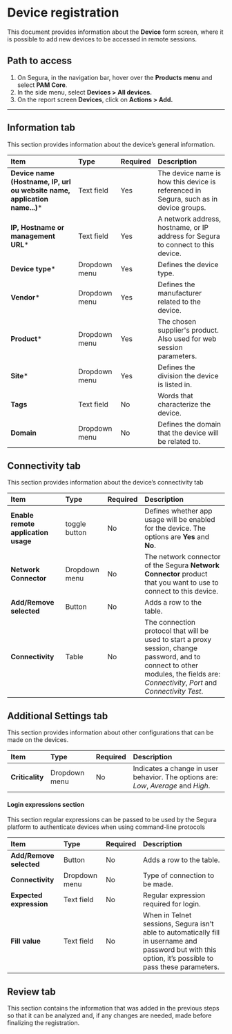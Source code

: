 # Device registration

This document provides information about the **Device** form screen, where it is possible to add new devices to be accessed in remote sessions.

## Path to access

1. On Segura, in the navigation bar, hover over the **Products menu** and select **PAM Core**.  
2. In the side menu, select **Devices > All devices.**  
3. On the report screen **Devices**, click on **Actions > Add.**

---
## Information tab  
This section provides information about the device’s general information.

| **Item** | **Type** | **Required** | **Description** |
| :---- | :---- | :---- | :---- |
| **Device name (Hostname, IP, url ou website name, application name...)*** | Text field | Yes | The device name is how this device is referenced in Segura, such as in device groups. |
| **IP, Hostname or management URL*** | Text field | Yes | A network address, hostname, or IP address for Segura to connect to this device. |
| **Device type*** | Dropdown menu | Yes | Defines the device type. |
| **Vendor*** | Dropdown menu | Yes | Defines the manufacturer related to the device. |
| **Product*** | Dropdown menu | Yes | The chosen supplier's product. Also used for web session parameters. |
| **Site*** | Dropdown menu | Yes | Defines the division the device is listed in. |
| **Tags** | Text field | No | Words that characterize the device. |
| **Domain** | Dropdown menu | No | Defines the domain that the device will be related to. |

## Connectivity tab  
This section provides information about the device’s connectivity tab

| **Item** | **Type** | **Required** | **Description** |
| :---- | :---- | :---- | :---- |
| **Enable remote application usage** | toggle button | No | Defines whether app usage will be enabled for the device. The options are **Yes** and **No**. |
| **Network Connector** | Dropdown menu | No | The network connector of the Segura **Network Connector** product that you want to use to connect to this device. |
| **Add/Remove selected** | Button | No | Adds a row to the table. |
| **Connectivity** | Table | No | The connection protocol that will be used to start a proxy session, change password, and to connect to other modules, the fields are: *Connectivity*, *Port* and *Connectivity Test*. |

## Additional Settings tab  
This section provides information about other configurations that can be made on the devices.

| **Item** | **Type** | **Required** | **Description** |
| :---- | :---- | :---- | :---- |
| **Criticality** | Dropdown menu | No | Indicates a change in user behavior. The options are: *Low*, *Average* and *High*. |

#### Login expressions section  
This section regular expressions can be passed to be used by the Segura platform to authenticate devices when using command-line protocols

| **Item** | **Type** | **Required** | **Description** |
| :---- | :---- | :---- | :---- |
| **Add/Remove selected** | Button | No | Adds a row to the table. |
| **Connectivity** | Dropdown menu | No | Type of connection to be made. |
| **Expected expression** | Text field | No | Regular expression required for login. |
| **Fill value** | Text field | No | When in Telnet sessions, Segura isn’t able to automatically fill in username and password but with this option, it’s possible to pass these parameters. |

## Review tab  
This section contains the information that was added in the previous steps so that it can be analyzed and, if any changes are needed, made before finalizing the registration.